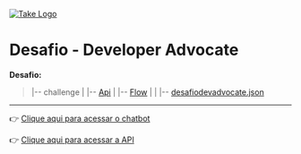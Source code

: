 [![Take Logo](https://avatars.githubusercontent.com/u/4369522?s=200&v=4)](https://github.com/takenet/)
# Desafio - Developer Advocate

**Desafio:**
> |-- challenge
> |   |-- [Api](https://github.com/gabrielpetrone/takenet-github-repo/tree/main/challenge/Api)
> |   |-- [Flow](https://github.com/gabrielpetrone/takenet-github-repo/tree/main/challenge/Flow)
> |   |   |-- [desafiodevadvocate.json](https://github.com/gabrielpetrone/takenet-github-repo/blob/main/challenge/Flow/desafiodevadvocate.json)


---

👉 [Clique aqui para acessar o chatbot](https://chat.blip.ai/?appKey=ZGVzYWZpb2RldmFkdm9jYXRlOmJhMGE5NzVlLWVkMjQtNGMyYy1hMTM2LWZkODIwYjQ1MGU4Zg==)

👉 [Clique aqui para acessar a API](https://takenet-github-repo.herokuapp.com/v1/takenetgithub)

